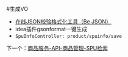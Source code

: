 #生成VO
- [在线JSON校验格式化工具（Be JSON）](https://www.bejson.com/)
- idea插件gsonformat一键生成
- `SpuInfoController: product/spuinfo/save`

下一个：[商品服务-API-商品管理-SPU检索](课程&笔记/技术栈/尚硅谷/谷粒商城/步骤与问题/recources/商品服务-API-商品管理-SPU检索.md)